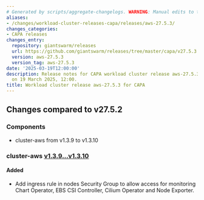 ```yaml
---
# Generated by scripts/aggregate-changelogs. WARNING: Manual edits to this files will be overwritten.
aliases:
- /changes/workload-cluster-releases-capa/releases/aws-27.5.3/
changes_categories:
- CAPA releases
changes_entry:
  repository: giantswarm/releases
  url: https://github.com/giantswarm/releases/tree/master/capa/v27.5.3
  version: aws-27.5.3
  version_tag: aws-27.5.3
date: '2025-03-19T12:00:00'
description: Release notes for CAPA workload cluster release aws-27.5.3, published
  on 19 March 2025, 12:00.
title: Workload cluster release aws-27.5.3 for CAPA
---
```


## Changes compared to v27.5.2

### Components

- cluster-aws from v1.3.9 to v1.3.10

### cluster-aws [v1.3.9...v1.3.10](https://github.com/giantswarm/cluster-aws/compare/v1.3.9...v1.3.10)

#### Added

- Add ingress rule in nodes Security Group to allow access for monitoring Chart Operator, EBS CSI Controller, Cilium Operator and Node Exporter.
